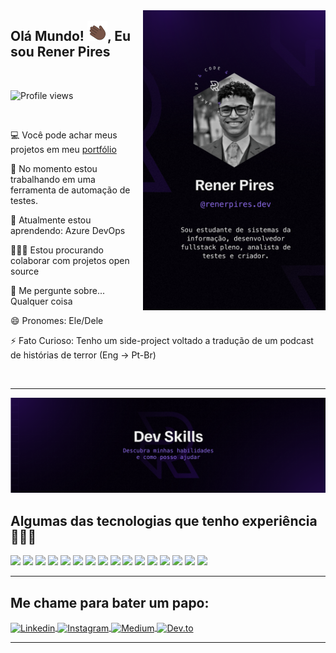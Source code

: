 <img src="./assets/github-side.svg" alt="" align="right" height="480em" />

<h2> Olá Mundo! <img src="./assets/hello-hand.svg" width=32px; style=" margin-top:-15px"/>, Eu sou Rener Pires</h2>

<br>

<p align="left"> <img src="https://komarev.com/ghpvc/?username=RenerPires&style=flat-square&color=2B0D5C" alt="Profile views" /> </p>

<br>

💻 Você pode achar meus projetos em meu <a href="https://renerpires.com">portfólio</a>

🔧 No momento estou trabalhando em uma ferramenta de automação de testes.

🌱 Atualmente estou aprendendo: Azure DevOps

👨🏽‍💻 Estou procurando colaborar com projetos open source

💬 Me pergunte sobre...  Qualquer coisa

😄 Pronomes: Ele/Dele

⚡ Fato Curioso: Tenho um side-project voltado a tradução de um podcast de histórias de terror (Eng -> Pt-Br)

<br>

---

<img src="./assets/skills.svg" alt="" height="" />

<h2>Algumas das tecnologias que tenho experiência 👨🏽‍💻</h2>

<p>
<img src="https://img.shields.io/badge/Html-2B0D5C?style=for-the-badge&logo=html5&logoColor=white"/>
<img src="https://img.shields.io/badge/Css-2B0D5C?style=for-the-badge&logo=css3&logoColor=white"/>
<img src="https://img.shields.io/badge/JavaScript-2B0D5C?style=for-the-badge&logo=javascript&logoColor=white"/>
<img src="https://img.shields.io/badge/TypeScript-2B0D5C?style=for-the-badge&logo=typescript&logoColor=white"/>
<img src="https://img.shields.io/badge/Node.js-2B0D5C?style=for-the-badge&logo=node.js&logoColor=white"/>
<img src="https://img.shields.io/badge/React-2B0D5C?style=for-the-badge&logo=react&logoColor=white"/>
<img src="https://img.shields.io/badge/Tailwind_CSS-2B0D5C?style=for-the-badge&logo=tailwind-css&logoColor=white"/>
<img src="https://img.shields.io/badge/Express.js-2B0D5C?style=for-the-badge&logo=express&logoColor=white"/>
<img src="https://img.shields.io/badge/PostgreSQL-2B0D5C?style=for-the-badge&logo=postgresql&logoColor=white"/>
<img src="https://img.shields.io/badge/mongodb-2B0D5C?style=for-the-badge&logo=mongodb&logoColor=white"/>
<img src="https://img.shields.io/badge/redis-2B0D5C?style=for-the-badge&logo=redis&logoColor=white"/>
<img src="https://img.shields.io/badge/jenkins-2B0D5C?style=for-the-badge&logo=jenkins&logoColor=white"/>
<img src="https://img.shields.io/badge/docker-2B0D5C?style=for-the-badge&logo=docker&logoColor=white"/>
<img src="https://img.shields.io/badge/kubernetes-2B0D5C?style=for-the-badge&logo=kubernetes&logoColor=white"/>
<img src="https://img.shields.io/badge/linux-2B0D5C?style=for-the-badge&logo=linux&logoColor=white"/>
<img src="https://img.shields.io/badge/Markdown-2B0D5C?style=for-the-badge&logo=markdown&logoColor=white"/>
</p>

---

<h2>Me chame para bater um papo:</h2>

<p align="left">
<a href="https://linkedin.com/in/renerpires" target="_blank">
  <img align="center" src="https://img.shields.io/badge/-Rener Pires-2B0D5C?style=flat-square&logo=linkedin&logoColor=white" alt="Linkedin"/>
</a>
<a href="https://www.instagram.com/renerpires.dev/" target="_blank">
 <img align="center" src="https://img.shields.io/badge/-Rener Pires-2B0D5C?style=flat-square&logo=instagram&logoColor=white" alt="Instagram"/>
</a>
<a href="https://medium.com/@renerpires" target="_blank">
  <img align="center" src="https://img.shields.io/badge/-Rener Pires-2B0D5C?style=flat-square&logo=medium&logoColor=white" alt="Medium"/>
</a>
<a href="https://dev.to/renerpires" target="_blank">
 <img align="center" src="https://img.shields.io/badge/-Rener Pires-2B0D5C?style=flat-square&logo=dev.to&logoColor=white" alt="Dev.to"/>
</a>
</p>

---

